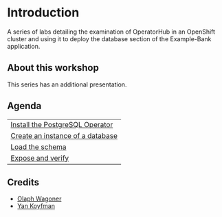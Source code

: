 # Introduction

A series of labs detailing the examination of OperatorHub in an OpenShift cluster and using it to deploy the database section of the Example-Bank application.

## About this workshop

This series has an additional presentation.

## Agenda

|  |
| :--- |
| [Install the PostgreSQL Operator](../lab2_install.md) |
| [Create an instance of a database](../lab2_create.md) |
| [Load the schema](../lab2_load.md) |
| [Expose and verify](../lab2_expose.md) |


## Credits

* [Olaph Wagoner](https://github.com/loafyloaf)
* [Yan Koyfman](https://github.com/ykoyfman)
